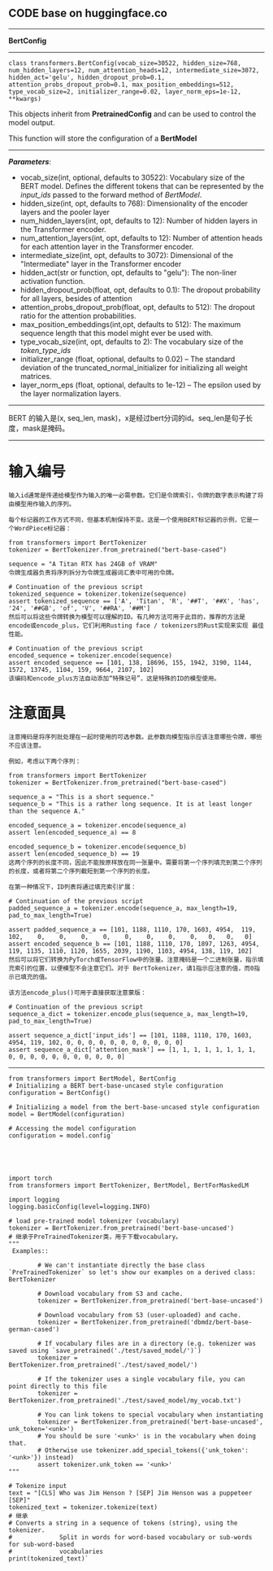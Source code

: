 ## CODE base on huggingface.co

----

**BertConfig**

----

`
class transformers.BertConfig(vocab_size=30522, hidden_size=768, num_hidden_layers=12, num_attention_heads=12, intermediate_size=3072, hidden_act='gelu', hidden_dropout_prob=0.1, attention_probs_dropout_prob=0.1, max_position_embeddings=512, type_vocab_size=2, initializer_range=0.02, layer_norm_eps=1e-12, **kwargs)
`

   This objects inherit from **PretrainedConfig** and can be used to control the model output.
    
   This function will store the configuration of a **BertModel**

---
***Parameters***:
 - vocab_size(int, optional, defaults to 30522): Vocabulary size of the BERT model. Defines the different tokens that can be represented by
   the _input_ids_  passed to the forward method of _BertModel_.
 - hidden_size(int, opt, defaults to 768): Dimensionality of the encoder layers and the pooler layer
 - num_hidden_layers(int, opt, defaults to 12): Number of hidden layers in the Transformer encoder.
 - num_attention_layers(int, opt, defaults to 12): Number of attention heads for each attention layer in the Transformer encoder.
 - intermediate_size(int, opt, defaults to 3072): Dimensional of the "Intermediate" layer in the Transformer encoder
 - hidden_act(str or function, opt, defaults to "gelu"): The non-liner activation function.
 - hidden_dropout_prob(float, opt, defaults to 0.1): The dropout probability for all layers, besides of attention 
 - attention_probs_dropout_prob(float, opt, defaults to 512): The dropout ratio for the attention probabilities.
 - max_position_embeddings(int,opt, defaults to 512): The maximum  sequence length that this model might ever be used with.
 - type_vocab_size(int, opt, defaults to 2): The vocabulary size of the _token_type_ids_
 - initializer_range (float, optional, defaults to 0.02) – The standard deviation of the truncated_normal_initializer for initializing all weight matrices. 
 - layer_norm_eps (float, optional, defaults to 1e-12) – The epsilon used by the layer normalization layers.
 
 ---
 
  BERT 的输入是(x, seq_len, mask)，x是经过bert分词的id。seq_len是句子长度，mask是掩码。
  
  ---
#   输入编号
    输入id通常是传递给模型作为输入的唯一必需参数。它们是令牌索引，令牌的数字表示构建了将由模型用作输入的序列。
    
    每个标记器的工作方式不同，但基本机制保持不变。这是一个使用BERT标记器的示例，它是一个WordPiece标记器：
    
    from transformers import BertTokenizer
    tokenizer = BertTokenizer.from_pretrained("bert-base-cased")
    
    sequence = "A Titan RTX has 24GB of VRAM"
    令牌生成器负责将序列拆分为令牌生成器词汇表中可用的令牌。
    
    # Continuation of the previous script
    tokenized_sequence = tokenizer.tokenize(sequence)
    assert tokenized_sequence == ['A', 'Titan', 'R', '##T', '##X', 'has', '24', '##GB', 'of', 'V', '##RA', '##M']
    然后可以将这些令牌转换为模型可以理解的ID。有几种方法可用于此目的，推荐的方法是encode或encode_plus，它们利用Rusting face / tokenizers的Rust实现来实现 最佳性能。
    
    # Continuation of the previous script
    encoded_sequence = tokenizer.encode(sequence)
    assert encoded_sequence == [101, 138, 18696, 155, 1942, 3190, 1144, 1572, 13745, 1104, 159, 9664, 2107, 102]
    该编码和encode_plus方法自动添加“特殊记号”，这是特殊的ID的模型使用。
    
    
# 注意面具
    注意掩码是将序列批处理在一起时使用的可选参数。此参数向模型指示应该注意哪些令牌，哪些不应该注意。
    
    例如，考虑以下两个序列：
    
    from transformers import BertTokenizer
    tokenizer = BertTokenizer.from_pretrained("bert-base-cased")
    
    sequence_a = "This is a short sequence."
    sequence_b = "This is a rather long sequence. It is at least longer than the sequence A."
    
    encoded_sequence_a = tokenizer.encode(sequence_a)
    assert len(encoded_sequence_a) == 8
    
    encoded_sequence_b = tokenizer.encode(sequence_b)
    assert len(encoded_sequence_b) == 19
    这两个序列的长度不同，因此不能按原样放在同一张量中。需要将第一个序列填充到第二个序列的长度，或者将第二个序列截短到第一个序列的长度。
    
    在第一种情况下，ID列表将通过填充索引扩展：
    
    # Continuation of the previous script
    padded_sequence_a = tokenizer.encode(sequence_a, max_length=19, pad_to_max_length=True)
    
    assert padded_sequence_a == [101, 1188, 1110, 170, 1603, 4954,  119, 102,    0,    0,    0,    0,    0,    0,    0,    0,   0,   0,   0]
    assert encoded_sequence_b == [101, 1188, 1110, 170, 1897, 1263, 4954, 119, 1135, 1110, 1120, 1655, 2039, 1190, 1103, 4954, 138, 119, 102]
    然后可以将它们转换为PyTorch或TensorFlow中的张量。注意掩码是一个二进制张量，指示填充索引的位置，以便模型不会注意它们。对于 BertTokenizer，请1指示应注意的值，而0指示已填充的值。
    
    该方法encode_plus()可用于直接获取注意蒙版：
    
    # Continuation of the previous script
    sequence_a_dict = tokenizer.encode_plus(sequence_a, max_length=19, pad_to_max_length=True)
    
    assert sequence_a_dict['input_ids'] == [101, 1188, 1110, 170, 1603, 4954, 119, 102, 0, 0, 0, 0, 0, 0, 0, 0, 0, 0, 0]
    assert sequence_a_dict['attention_mask'] == [1, 1, 1, 1, 1, 1, 1, 1, 0, 0, 0, 0, 0, 0, 0, 0, 0, 0, 0]
  ---

 
    from transformers import BertModel, BertConfig
    # Initializing a BERT bert-base-uncased style configuration
    configuration = BertConfig()
    
    # Initializing a model from the bert-base-uncased style configuration
    model = BertModel(configuration)
    
    # Accessing the model configuration
    configuration = model.config`

  


  
    import torch
    from transformers import BertTokenizer, BertModel, BertForMaskedLM
    
    import logging
    logging.basicConfig(level=logging.INFO)
    
    # load pre-trained model tokenizer (vocabulary)
    tokenizer = BertTokenizer.from_pretrained('bert-base-uncased')
    # 继承于PreTrainedTokenizer类，用于下载vocabulary。
    """
     Examples::

            # We can't instantiate directly the base class `PreTrainedTokenizer` so let's show our examples on a derived class: BertTokenizer

            # Download vocabulary from S3 and cache.
            tokenizer = BertTokenizer.from_pretrained('bert-base-uncased')

            # Download vocabulary from S3 (user-uploaded) and cache.
            tokenizer = BertTokenizer.from_pretrained('dbmdz/bert-base-german-cased')

            # If vocabulary files are in a directory (e.g. tokenizer was saved using `save_pretrained('./test/saved_model/')`)
            tokenizer = BertTokenizer.from_pretrained('./test/saved_model/')

            # If the tokenizer uses a single vocabulary file, you can point directly to this file
            tokenizer = BertTokenizer.from_pretrained('./test/saved_model/my_vocab.txt')

            # You can link tokens to special vocabulary when instantiating
            tokenizer = BertTokenizer.from_pretrained('bert-base-uncased', unk_token='<unk>')
            # You should be sure '<unk>' is in the vocabulary when doing that.
            # Otherwise use tokenizer.add_special_tokens({'unk_token': '<unk>'}) instead)
            assert tokenizer.unk_token == '<unk>'
    """ 

    # Tokenize input
    text = "[CLS] Who was Jim Henson ? [SEP] Jim Henson was a puppeteer [SEP]"
    tokenized_text = tokenizer.tokenize(text)
    # 继承
    # Converts a string in a sequence of tokens (string), using the tokenizer.
    #             Split in words for word-based vocabulary or sub-words for sub-word-based
    #             vocabularies
    print(tokenized_text)`
